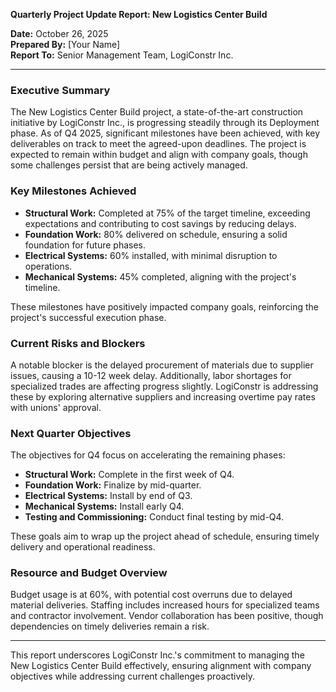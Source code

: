 

**Quarterly Project Update Report: New Logistics Center Build**

**Date:** October 26, 2025  
**Prepared By:** [Your Name]  
**Report To:** Senior Management Team, LogiConstr Inc.

---

### Executive Summary

The New Logistics Center Build project, a state-of-the-art construction initiative by LogiConstr Inc., is progressing steadily through its Deployment phase. As of Q4 2025, significant milestones have been achieved, with key deliverables on track to meet the agreed-upon deadlines. The project is expected to remain within budget and align with company goals, though some challenges persist that are being actively managed.

### Key Milestones Achieved

- **Structural Work:** Completed at 75% of the target timeline, exceeding expectations and contributing to cost savings by reducing delays.
- **Foundation Work:** 80% delivered on schedule, ensuring a solid foundation for future phases.
- **Electrical Systems:** 60% installed, with minimal disruption to operations.
- **Mechanical Systems:** 45% completed, aligning with the project's timeline.

These milestones have positively impacted company goals, reinforcing the project's successful execution phase.

### Current Risks and Blockers

A notable blocker is the delayed procurement of materials due to supplier issues, causing a 10-12 week delay. Additionally, labor shortages for specialized trades are affecting progress slightly. LogiConstr is addressing these by exploring alternative suppliers and increasing overtime pay rates with unions' approval.

### Next Quarter Objectives

The objectives for Q4 focus on accelerating the remaining phases:

- **Structural Work:** Complete in the first week of Q4.
- **Foundation Work:** Finalize by mid-quarter.
- **Electrical Systems:** Install by end of Q3.
- **Mechanical Systems:** Install early Q4.
- **Testing and Commissioning:** Conduct final testing by mid-Q4.

These goals aim to wrap up the project ahead of schedule, ensuring timely delivery and operational readiness.

### Resource and Budget Overview

Budget usage is at 60%, with potential cost overruns due to delayed material deliveries. Staffing includes increased hours for specialized teams and contractor involvement. Vendor collaboration has been positive, though dependencies on timely deliveries remain a risk.

---

This report underscores LogiConstr Inc.'s commitment to managing the New Logistics Center Build effectively, ensuring alignment with company objectives while addressing current challenges proactively.
